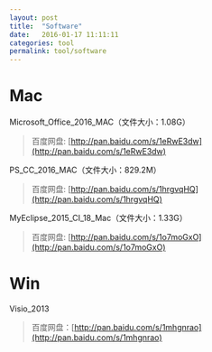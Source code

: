 ```yaml
---
layout: post
title:  "Software"
date:   2016-01-17 11:11:11
categories: tool
permalink: tool/software
---
```




# Mac

Microsoft_Office_2016_MAC（文件大小：1.08G）

> 百度网盘: [http://pan.baidu.com/s/1eRwE3dw](http://pan.baidu.com/s/1eRwE3dw)


PS_CC_2016_MAC（文件大小：829.2M）

> 百度网盘: [http://pan.baidu.com/s/1hrgvqHQ](http://pan.baidu.com/s/1hrgvqHQ)


MyEclipse_2015_CI_18_Mac（文件大小：1.33G）

> 百度网盘: [http://pan.baidu.com/s/1o7moGxO](http://pan.baidu.com/s/1o7moGxO)

# Win

Visio_2013

> 百度网盘：[http://pan.baidu.com/s/1mhgnrao](http://pan.baidu.com/s/1mhgnrao)